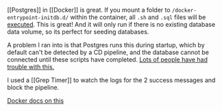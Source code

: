 [[Postgres]] in [[Docker]] is great. If you mount a folder to `/docker-entrypoint-initdb.d/` within the container, all `.sh` and `.sql` files will be [executed](https://github.com/docker-library/postgres/blob/master/docker-entrypoint.sh#L332). This is great! And it will only run if there is no existing database data volume, so its perfect for seeding databases.

A problem I ran into is that Postgres runs this during startup, which by default can't be detected by a CD pipeline, and the database cannot be connected until these scripts have completed. [Lots of people have had trouble with this.](https://github.com/docker-library/postgres/issues/146#issuecomment-341211148)

I used a [[Grep Timer]] to watch the logs for the 2 success messages and block the pipeline.

[Docker docs on this](https://docs.docker.com/guides/pre-seeding/#pre-seed-the-postgres-database-using-a-sql-script)
